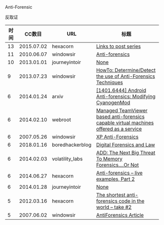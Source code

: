 Anti-Forensic

反取证

| 时间 | CC数目 | URL | 标题 |
| ---- | ----- | --- | --- |
| 13 | 2015.07.02 | hexacorn | [Links to post series](http://www.hexacorn.com/blog/2015/07/02/links-to-post-series/) |
| 11 | 2010.06.07 | windowsir | [Anti-forensics](http://windowsir.blogspot.com/2010/06/anti-forensics.html) |
| 10 | 2013.01.01 | journeyintoir | [None](http://journeyintoir.blogspot.com/2013/01/re-introducing-usnjrnl.html) |
| 9 | 2013.07.23 | windowsir | [HowTo: Determine/Detect the use of Anti-Forensics Techniques](http://windowsir.blogspot.com/2013/07/howto-determinedetect-use-of-anti.html) |
| 6 | 2014.01.24 | arxiv | [[1401.6444] Android Anti-forensics: Modifying CyanogenMod](https://arxiv.org/abs/1401.6444) |
| 6 | 2014.02.10 | webroot | [Managed TeamViewer based anti-forensics capable virtual machines offered as a service](https://www.webroot.com/blog/2014/02/10/managed-teamviewer-based-anti-forensics-capable-virtual-machines-offered-service/) |
| 6 | 2007.05.26 | windowsir | [XP Anti-Forensics](http://windowsir.blogspot.com/2007/05/xp-anti-forensics.html) |
| 6 | 2018.01.16 | boredhackerblog | [Digital Forensics and Law](http://www.boredhackerblog.info/2018/01/digital-forensics-and-law.html) |
| 6 | 2014.02.03 | volatility_labs | [ADD: The Next Big Threat To Memory Forensics....Or Not](https://volatility-labs.blogspot.com/2014/02/add-next-big-threat-to-memory.html) |
| 6 | 2014.06.27 | hexacorn | [Anti-forensics – live examples, Part 2](http://www.hexacorn.com/blog/2014/06/27/anti-forensics-live-examples-part-2/) |
| 6 | 2014.01.28 | journeyintoir | [None](http://journeyintoir.blogspot.com/2014/01/my-journey-into-academia-part-two.html) |
| 5 | 2012.03.16 | hexacorn | [The shortest anti-forensics code in the world – take #2](http://www.hexacorn.com/blog/2012/03/16/the-shortest-anti-forensics-code-in-the-world-take-2/) |
| 5 | 2007.06.02 | windowsir | [AntiForensics Article](http://windowsir.blogspot.com/2007/06/antiforensics-article.html) |
